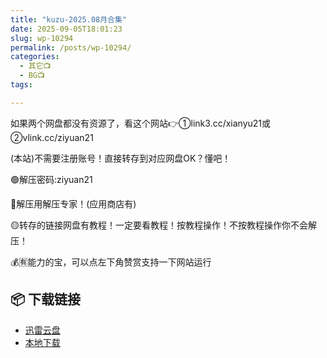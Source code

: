 ```yaml
---
title: "kuzu-2025.08月合集"
date: 2025-09-05T18:01:23
slug: wp-10294
permalink: /posts/wp-10294/
categories:
  - 其它📺
  - BG📺
tags:

---
```


如果两个网盘都没有资源了，看这个网站👉①link3.cc/xianyu21或②vlink.cc/ziyuan21

(本站)不需要注册账号！直接转存到对应网盘OK？懂吧！

🟢解压密码:ziyuan21

🔵解压用解压专家！(应用商店有)

🟡转存的链接网盘有教程！一定要看教程！按教程操作！不按教程操作你不会解压！

💰🈶能力的宝，可以点左下角赞赏支持一下网站运行

## 📦 下载链接
- [迅雷云盘](https://blziyuan21.com/pay-download/10294?key=37929ec80f&down_id=0)
- [本地下载](https://blziyuan21.com/pay-download/10294?key=37929ec80f&down_id=1)

